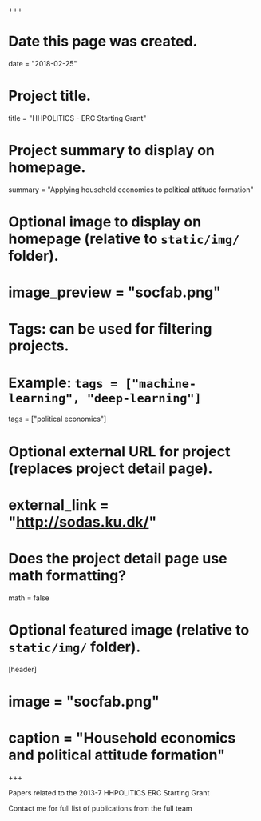 +++
# Date this page was created.
date = "2018-02-25"

# Project title.
title = "HHPOLITICS - ERC Starting Grant"

# Project summary to display on homepage.
summary = "Applying household economics to political attitude formation"

# Optional image to display on homepage (relative to `static/img/` folder).
# image_preview = "socfab.png"

# Tags: can be used for filtering projects.
# Example: `tags = ["machine-learning", "deep-learning"]`
tags = ["political economics"]

# Optional external URL for project (replaces project detail page).
# external_link = "http://sodas.ku.dk/"

# Does the project detail page use math formatting?
math = false

# Optional featured image (relative to `static/img/` folder).
[header]
# image = "socfab.png"
# caption = "Household economics and political attitude formation"

+++

Papers related to the 2013-7 HHPOLITICS ERC Starting Grant

Contact me for full list of publications from the full team
